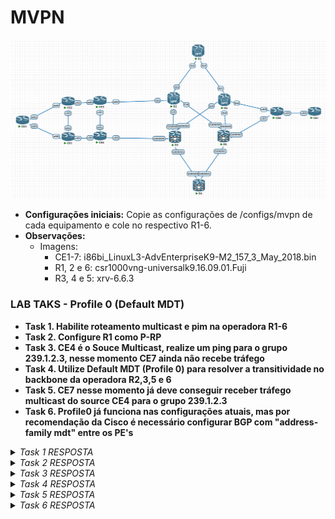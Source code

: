 <h1>MVPN</h1>

   ![igp](/Imagens/mvpn.png)

- **Configurações iniciais:** Copie as configurações de /configs/mvpn de cada equipamento e cole no respectivo R1-6.
- **Observações:**
  - Imagens:
    - CE1-7: i86bi_LinuxL3-AdvEnterpriseK9-M2_157_3_May_2018.bin
    - R1, 2 e 6: csr1000vng-universalk9.16.09.01.Fuji
    - R3, 4 e 5: xrv-6.6.3

<h3>LAB TAKS - Profile 0 (Default MDT)</h3>

- **Task 1. Habilite roteamento multicast e pim na operadora R1-6**
- **Task 2. Configure R1 como P-RP**
- **Task 3. CE4 é o Souce Multicast, realize um ping para o grupo 239.1.2.3, nesse momento CE7 ainda não recebe tráfego**
- **Task 4. Utilize Default MDT (Profile 0) para resolver a transitividade no backbone da operadora R2,3,5 e 6**
- **Task 5. CE7 nesse momento já deve conseguir receber tráfego multicast do source CE4 para o grupo 239.1.2.3**
- **Task 6. Profile0 já funciona nas configurações atuais, mas por recomendação da Cisco é necessário configurar BGP com "address-family mdt" entre os PE's**

<details>
  <summary><i>Task 1 RESPOSTA</i></summary>
  <b>IOS XE</b>

    ip multicast-routing distributed
    interface Loopback0
     ip pim sparse-mode
    interface GigabitEthernet1
     ip pim sparse-mode

  <b>IOS XR</b>

    multicast-routing
     address-family ipv4
      interface all enable
     !
    !

  - **Explicação: P-PIM tem que estar habilitado em todas as interfaces de core.**

</details>

<details>
  <summary><i>Task 2 RESPOSTA</i></summary>
  <b>R1</b>

    ip pim bsr-candidate Loopback0 0
    ip pim rp-candidate Loopback0

  - **Explicação: P-PIM precisa ter um RP para propagação do grupo de Default MDT.**
  
</details>

<details>
  <summary><i>Task 3 RESPOSTA</i></summary>
  <b>CE4</b>
    
    CE4#ping 239.1.2.3 repeat 15
    Type escape sequence to abort.
    Sending 15, 100-byte ICMP Echos to 239.1.2.3, timeout is 2 seconds:
    Reply to request 0 from 172.16.255.5, 39 ms
    Reply to request 0 from 172.16.255.3, 45 ms

  - **Explicação: Nesse momento é possível ver que o CE7 ainda não responde, portanto ainda não recebe tráfego multicast para o grupo devido a tree não conseguir se formar pelo core da operadora.**
  
</details>

<details>
  <summary><i>Task 4 RESPOSTA</i></summary>
  <b>IOS XE - R1 e R6</b>
    
    vrf definition MVPN-CUST
     address-family ipv4
      mdt default 239.10.20.30

  <b>IOS XR - R3 e R5</b>
    
    multicast-routing
     vrf MVPN-CUST
      address-family ipv4
       mdt source Loopback0
       mdt default ipv4 239.10.20.30

  - **Explicação: Definição do grupo Default MDT, esse será responsável por formar tuneis GRE Multiponto, o trafego multicast do cliente será encapsulado nesses tuneis para alcançar membros do grupo atravez do core da operadora.**

</details>

<details>
  <summary><i>Task 5 RESPOSTA</i></summary>
  <b>CE4</b>
    
    CE4#ping 239.1.2.3 repeat 1 source lo0
    Type escape sequence to abort.
    Sending 1, 100-byte ICMP Echos to 239.1.2.3, timeout is 2 seconds:
    Packet sent with a source address of 172.16.255.4 
    Reply to request 0 from 172.16.255.3, 1 ms
    Reply to request 0 from 172.16.255.7, 4 ms
    Reply to request 0 from 172.16.255.7, 4 ms
    Reply to request 0 from 172.16.255.3, 1 ms
    Reply to request 0 from 172.16.255.5, 1 ms
    Reply to request 0 from 172.16.255.5, 1 ms

  - **Explicação: Nesse momento o trafego Multicast já estará sendo encapsulado em GRE pelo core da operadora para alcançar CE7, é possível visualizar nas imagens abaixo primeiramente a ida do pacote do ponto de vista do R6 vindo do R3(nesse momento o melhor caminho) o pacote está encapsulado em GRE onde a origem é 10.0.255.3 e o destino é o grupo Default MDT 239.10.20.30, dentro do tunel GRE o pacote IP orginal possui a origem 172.16.255.4 e destino 239.1.2.3. Outro ponto importante de se notar é que a volta do pacote ocorre em unicast como se trata de um ping, então o mesmo retorna pelo L3VPN é possível observar pela imposição de label da VPN que o R6 faz para entregar a R3 no meu caso o label 24013 corresponde ao prefixo vpnv4 172.16.255.4/32**

  <h3>Trafego indo para CE7</h3>

  ![request](/Imagens/profile0-R7-request.png)

  <h3>Trafego voltando para CE4</h3>

  ![reply](/Imagens/profile0-R7-reply.png)

</details>

<details>
  <summary><i>Task 6 RESPOSTA</i></summary>
  <b>IOS XE - R1 and R6</b>
    
    vrf definition MVPN-CUST
     address-family ipv4
      mdt default 239.10.20.30

  <b>IOS XR - R3 and R5</b>
    
    multicast-routing
     vrf MVPN-CUST
      address-family ipv4
       mdt source Loopback0
       mdt default ipv4 239.10.20.30

  - **Explicação: Definição do grupo Default MDT, esse será responsável por formar tuneis GRE Multiponto, o trafego multicast do cliente será encapsulado nesses tuneis para alcançar membros do grupo atravez do core da operadora.**

</details>